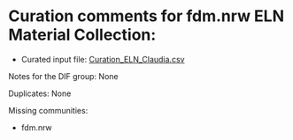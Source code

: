 # Curation comments for fdm.nrw ELN Material Collection:
- Curated input file: [Curation_ELN_Claudia.csv](<Curation_ELN_Claudia.csv>)

Notes for the DIF group: None

Duplicates: None

Missing communities:
- fdm.nrw

